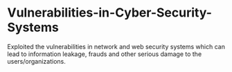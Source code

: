 # Vulnerabilities-in-Cyber-Security-Systems

Exploited the vulnerabilities in network and web security systems which can lead to information leakage, frauds and other serious damage to the users/organizations.
